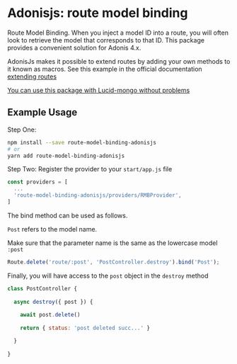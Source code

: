 # Adonisjs: route model binding

Route Model Binding. When you inject a model ID into a route, you will often look to retrieve the model that corresponds to that ID. This package provides a convenient solution for Adonis 4.x.

AdonisJs makes it possible to extend routes by adding your own methods to it known as macros.
See this example in the official documentation [extending routes](https://adonisjs.com/docs/4.1/routing#_extending_routes)

[You can use this package with Lucid-mongo without problems](https://www.npmjs.com/package/lucid-mongo)


## Example Usage

Step One:

```bash
npm install --save route-model-binding-adonisjs
# or
yarn add route-model-binding-adonisjs
```

Step Two: Register the provider to your `start/app.js` file

```js
const providers = [
  ...
  'route-model-binding-adonisjs/providers/RMBProvider',
]
```

The bind method can be used as follows.

`Post` refers to the model name.

Make sure that the parameter name is the same as the lowercase model `:post`

```js
Route.delete('route/:post', 'PostController.destroy').bind('Post');
```

Finally, you will have access to the `post` object in the `destroy` method

```js
class PostController {
  
  async destroy({ post }) {
    
    await post.delete()
    
    return { status: 'post deleted succ...' }

  }
  
}
```

